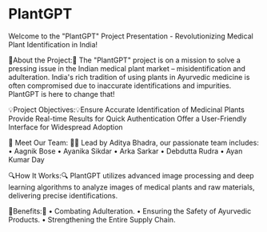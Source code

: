 # PlantGPT
Welcome to the "PlantGPT" Project Presentation - Revolutionizing Medical Plant Identification in India!


🌿About the Project:🌿 The "PlantGPT" project is on a mission to solve a pressing issue in the Indian medical plant market – misidentification and adulteration. India's rich tradition of using plants in Ayurvedic medicine is often compromised due to inaccurate identifications and impurities. PlantGPT is here to change that!

💡Project Objectives:💡Ensure Accurate Identification of Medicinal Plants Provide Real-time Results for Quick Authentication Offer a User-Friendly Interface for Widespread Adoption

🙎 Meet Our Team: 🙎‍♀️ Lead by Aditya Bhadra, our passionate team includes:
•   Aagnik Bose
•   Ayanika Sikdar
•   Arka Sarkar
•   Debdutta Rudra
•   Ayan Kumar Day

🔍How It Works:🔍 PlantGPT utilizes advanced image processing and deep learning algorithms to analyze images of medical plants and raw materials, delivering precise identifications.

🌟Benefits:🌟
•   Combating Adulteration.
•   Ensuring the Safety of Ayurvedic Products.
•   Strengthening the Entire Supply Chain.
